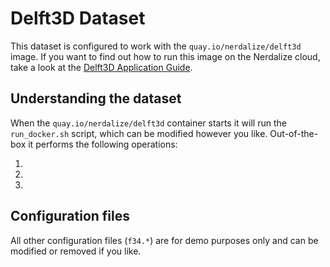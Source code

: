 # Delft3D Dataset
This dataset is configured to work with the `quay.io/nerdalize/delft3d` image. If you want to find out how to run this image on the Nerdalize cloud, take a look at the [Delft3D Application Guide](https://www.nerdalize.com/applications/delft3d/).

## Understanding the dataset
When the `quay.io/nerdalize/delft3d` container starts it will run the `run_docker.sh` script, which can be modified however you like. Out-of-the-box it performs the following operations:

1.
2.
3.

## Configuration files
All other configuration files (`f34.*`) are for demo purposes only and can be modified or removed if you like.
